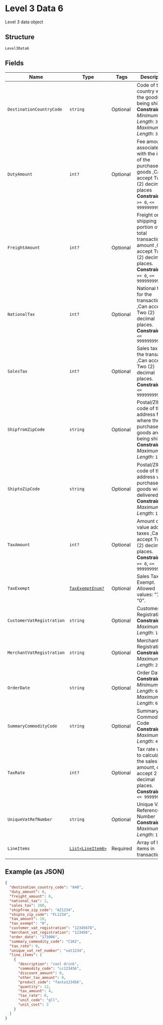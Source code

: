 
# Level 3 Data 6

Level 3 data object

## Structure

`Level3Data6`

## Fields

| Name | Type | Tags | Description |
|  --- | --- | --- | --- |
| `DestinationCountryCode` | `string` | Optional | Code of the country where the goods are being shipped.<br>**Constraints**: *Minimum Length*: `3`, *Maximum Length*: `3` |
| `DutyAmount` | `int?` | Optional | Fee amount associated with the import of the purchased goods ,Can accept Two (2) decimal places<br>**Constraints**: `>= 0`, `<= 99999999999999` |
| `FreightAmount` | `int?` | Optional | Freight or shipping portion of the total transaction amount ,Can accept Two (2) decimal places.<br>**Constraints**: `>= 0`, `<= 99999999999999` |
| `NationalTax` | `int?` | Optional | National tax for the transaction ,Can accept Two (2) decimal places.<br>**Constraints**: `<= 999999999999` |
| `SalesTax` | `int?` | Optional | Sales tax for the transaction ,Can accept Two (2) decimal places.<br>**Constraints**: `<= 999999999999` |
| `ShipfromZipCode` | `string` | Optional | Postal/ZIP code of the address from where the purchased goods are being shipped.<br>**Constraints**: *Maximum Length*: `10` |
| `ShiptoZipCode` | `string` | Optional | Postal/ZIP code of the address where purchased goods will be delivered.<br>**Constraints**: *Maximum Length*: `10` |
| `TaxAmount` | `int?` | Optional | Amount of any value added taxes ,Can accept Two (2) decimal places.<br>**Constraints**: `>= 0`, `<= 99999999999` |
| `TaxExempt` | [`TaxExemptEnum?`](../../doc/models/tax-exempt-enum.md) | Optional | Sales Tax Exempt. Allowed values: “1”, “0”. |
| `CustomerVatRegistration` | `string` | Optional | Customer VAT Registration<br>**Constraints**: *Maximum Length*: `13` |
| `MerchantVatRegistration` | `string` | Optional | Merchant VAT Registration<br>**Constraints**: *Maximum Length*: `20` |
| `OrderDate` | `string` | Optional | Order Date<br>**Constraints**: *Minimum Length*: `6`, *Maximum Length*: `6` |
| `SummaryCommodityCode` | `string` | Optional | Summary Commodity Code<br>**Constraints**: *Maximum Length*: `4` |
| `TaxRate` | `int?` | Optional | Tax rate used to calculate the sales tax amount, can accept 2 decimal places.<br>**Constraints**: `<= 999999` |
| `UniqueVatRefNumber` | `string` | Optional | Unique VAT Reference Number<br>**Constraints**: *Maximum Length*: `15` |
| `LineItems` | [`List<LineItem6>`](../../doc/models/line-item-6.md) | Required | Array of line items in transaction |

## Example (as JSON)

```json
{
  "destination_country_code": "840",
  "duty_amount": 0,
  "freight_amount": 0,
  "national_tax": 2,
  "sales_tax": 200,
  "shipfrom_zip_code": "AZ1234",
  "shipto_zip_code": "FL1234",
  "tax_amount": 10,
  "tax_exempt": "0",
  "customer_vat_registration": "12345678",
  "merchant_vat_registration": "123456",
  "order_date": "171006",
  "summary_commodity_code": "C1K2",
  "tax_rate": 0,
  "unique_vat_ref_number": "vat1234",
  "line_items": [
    {
      "description": "cool drink",
      "commodity_code": "cc123456",
      "discount_amount": 0,
      "other_tax_amount": 0,
      "product_code": "fanta123456",
      "quantity": 12,
      "tax_amount": 4,
      "tax_rate": 0,
      "unit_code": "gll",
      "unit_cost": 3
    }
  ]
}
```

